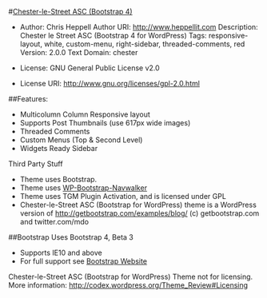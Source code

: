 #[Chester-le-Street ASC (Bootstrap 4)](http://www.heppellit.com/wordpress)

* Author: Chris Heppell
  Author URI: http://www.heppellit.com
  Description: Chester le Street ASC (Bootstrap 4 for WordPress)
  Tags: responsive-layout, white, custom-menu, right-sidebar, threaded-comments, red
  Version: 2.0.0
  Text Domain: chester

* License: GNU General Public License v2.0
* License URI: http://www.gnu.org/licenses/gpl-2.0.html

##Features:
* Multicolumn Column Responsive layout
* Supports Post Thumbnails (use 617px wide images)
* Threaded Comments
* Custom Menus (Top & Second Level)
* Widgets Ready Sidebar

Third Party Stuff
* Theme uses Bootstrap.
* Theme uses [WP-Bootstrap-Navwalker](https://github.com/wp-bootstrap/wp-bootstrap-navwalker)
* Theme uses TGM Plugin Activation, and is licensed under GPL
* Chester-le-Street ASC (Bootstrap for WordPress) theme is a WordPress version of http://getbootstrap.com/examples/blog/ (c) getbootstrap.com and twitter.com/mdo

##Bootstrap
Uses Bootstrap 4, Beta 3
* Supports IE10 and above
* For full support see [Bootstrap Website](http://getbootstrap.com/docs/4.0/getting-started/browsers-devices/)

Chester-le-Street ASC (Bootstrap for WordPress)
Theme not for licensing.
More information: http://codex.wordpress.org/Theme_Review#Licensing
